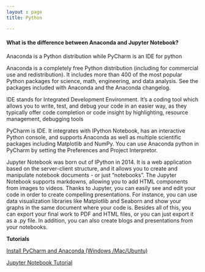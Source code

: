 ```yaml
---
layout : page
title: Python

---
```


#### What is the difference between Anaconda and Jupyter Notebook?

Anaconda is a Python distribution while PyCharm is an IDE for python

Anaconda is a completely free Python distribution (including for commercial use and redistribution). It includes more than 400 of the most popular Python packages for science, math, engineering, and data analysis. See the packages included with Anaconda and the Anaconda changelog.

IDE stands for Integrated Development Environment. It’s a coding tool which allows you to write, test, and debug your code in an easier way, as they typically offer code completion or code insight by highlighting, resource management, debugging tools

PyCharm is IDE. It integrates with IPython Notebook, has an interactive Python console, and supports Anaconda as well as multiple scientific packages including Matplotlib and NumPy. You can use Anaconda python in PyCharm by setting the Preferences and Project Interpretor.


Jupyter Notebook was born out of IPython in 2014. It is a web application based on the server-client structure, and it allows you to create and manipulate notebook documents - or just “notebooks”. The Jupyter Notebook supports markdowns, allowing you to add HTML components from images to videos. Thanks to Jupyter, you can easily see and edit your code in order to create compelling presentations. For instance, you can use data visualization libraries like Matplotlib and Seaborn and show your graphs in the same document where your code is. Besides all of this, you can export your final work to PDF and HTML files, or you can just export it as a .py file. In addition, you can also create blogs and presentations from your notebooks.

**Tutorials**

[Install PyCharm and Anaconda (Windows /Mac/Ubuntu)](https://medium.com/@GalarnykMichael/setting-up-pycharm-with-anaconda-plus-installing-packages-windows-mac-db2b158bd8c)

[Jupyter Notebook Tutorial](https://www.datacamp.com/community/tutorials/tutorial-jupyter-notebook)
